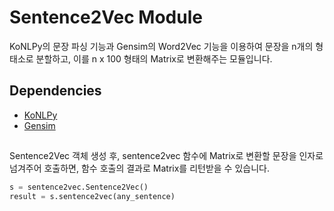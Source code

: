 Sentence2Vec Module
===============================================================================

KoNLPy의 문장 파싱 기능과 Gensim의 Word2Vec 기능을 이용하여 문장을 n개의 형태소로 분할하고, 이를 n x 100 형태의 Matrix로 변환해주는 모듈입니다.</br>

## Dependencies
- [KoNLPy](http://konlpy-ko.readthedocs.io/ko/v0.4.3/)
- [Gensim](https://radimrehurek.com/gensim/)


##
Sentence2Vec 객체 생성 후, sentence2vec 함수에 Matrix로 변환할 문장을 인자로 넘겨주어 호출하면, 함수 호출의 결과로 Matrix를 리턴받을 수 있습니다.


``` python
s = sentence2vec.Sentence2Vec()
result = s.sentence2vec(any_sentence)
```
